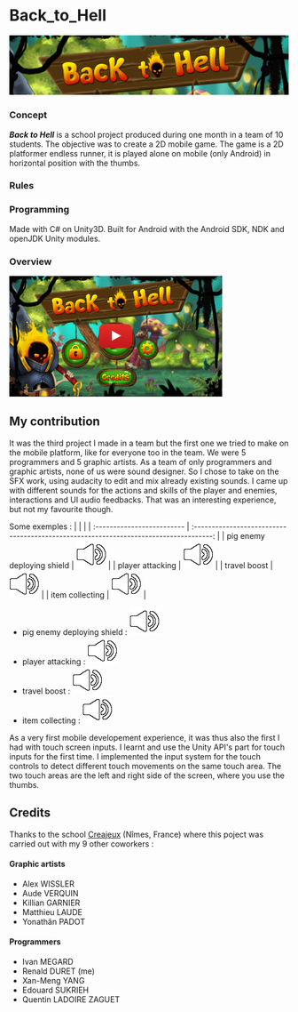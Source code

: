 # Back_to_Hell
![title]

### Concept

***Back to Hell*** is a school project produced during one month in a team of 10 students. The objective was to create a 2D mobile game.
The game is a 2D platformer endless runner, it is played alone on mobile (only Android) in horizontal position with the thumbs.

### Rules



### Programming

Made with C# on Unity3D. Built for Android with the Android SDK, NDK and openJDK Unity modules.

### Overview
[![thumbnail]](https://www.youtube.com)


## My contribution

It was the third project I made in a team but the first one we tried to make on the mobile platform, like for everyone too in the team. We were 5 programmers and 5 graphic artists. As a team of only programmers and graphic artists, none of us were sound designer. So I chose to take on the SFX work, using audacity to edit and mix already existing sounds. I came up with different sounds for the actions and skills of the player and enemies, interactions and UI audio feedbacks. That was an interesting experience, but not my favourite though.

Some exemples :
|                            |                                                                                       |
| :------------------------- | :-----------------------------------------------------------------------------------: |
| pig enemy deploying shield | [![sound]](https://mega.nz/file/EfA3jCyQ#vShNj7ocOngT-bYNi4JGowSxk7cZKNRZm8_wmcCYPIM) |
| player attacking           | [![sound]](https://mega.nz/file/NTRAiBrI#kOdRmTiRudt2O8rMePxS4BPNrf-wenHBC_v2RiZDnSI) |
| travel boost               | [![sound]](https://mega.nz/file/NfJi2Jgb#z1fJ3xJ9Xeopavx0k6Ru7rFEN1dYKhCYWSXNqDH-DdI) |
| item collecting            | [![sound]](https://mega.nz/file/xXQRgQhQ#j2IP8ngniwJ8Aq-zW5dvCo5Mv1QUD3Rp1kg_vYpwx-s) |

- pig enemy deploying shield : [![sound]](https://mega.nz/file/EfA3jCyQ#vShNj7ocOngT-bYNi4JGowSxk7cZKNRZm8_wmcCYPIM)
- player attacking : [![sound]](https://mega.nz/file/NTRAiBrI#kOdRmTiRudt2O8rMePxS4BPNrf-wenHBC_v2RiZDnSI)
- travel boost : [![sound]](https://mega.nz/file/NfJi2Jgb#z1fJ3xJ9Xeopavx0k6Ru7rFEN1dYKhCYWSXNqDH-DdI)
- item collecting : [![sound]](https://mega.nz/file/xXQRgQhQ#j2IP8ngniwJ8Aq-zW5dvCo5Mv1QUD3Rp1kg_vYpwx-s)


As a very first mobile developement experience, it was thus also the first I had with touch screen inputs. I learnt and use the Unity API's part for touch inputs for the first time. I implemented the input system for the touch controls to detect different touch movements on the same touch area. The two touch areas are the left and right side of the screen, where you use the thumbs.



## Credits

Thanks to the school [Creajeux](https://www.creajeux.fr/) (Nîmes, France) where this poject was carried out with my 9 other coworkers :

#### Graphic artists
- Alex WISSLER
- Aude VERQUIN
- Killian GARNIER
- Matthieu LAUDE
- Yonathân PADOT

#### Programmers
- Ivan MEGARD
- Renald DURET (me)
- Xan-Meng YANG
- Edouard SUKRIEH
- Quentin LADOIRE ZAGUET


<!-- MEDIA FILES -------------------------------------------------------------------------------------------->
[title]: Back_to_Hell_title.jpg
[thumbnail]: Back_to_Hell_thumbnail.jpg
[sound]: sound_icon.png

